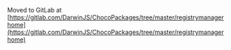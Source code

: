 
Moved to GitLab at [https://gitlab.com/DarwinJS/ChocoPackages/tree/master/registrymanagerhome](https://gitlab.com/DarwinJS/ChocoPackages/tree/master/registrymanagerhome)